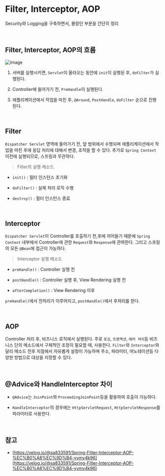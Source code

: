 # Filter, Interceptor, AOP

Security와 Logging을 구축하면서, 몰랐던 부분을 간단히 정리

<br>

## Filter, Interceptor, AOP의 흐름

![image](https://user-images.githubusercontent.com/23515771/104183949-115a8e00-5456-11eb-8950-ff550e8fb335.png)

1. 서버를 실행시키면, `Servlet`이 올라오는 동안에 `init`이 실행된 후, `doFilter`가 실행된다.

2. Controller에 들어가기 전, `PreHandle`이 실행된다.

3. 애플리케이션에서 작업을 마친 후, `@Around`, `PostHandle`, `doFilter` 순으로 진행된다.

<br>

## Filter

`Dispatcher Servlet` 영역에 들어가기 전, 앞 범위에서 수행되며 애플리케이션에서 작업을 마친 후에 응답 처리에 대해서 변경, 조작을 할 수 있다. 추가로 `Spring Context` 이전에 실행되므로, 스프링과 무관하다.

> Filter의 실행 메소드

- `init()` : 필터 인스턴스 초기화

- `doFilter()` : 실제 처리 로직 수행

- `destroy()` : 필터 인스턴스 종료

<br>

## Interceptor

`Dispatcher Servlet`이 Controller를 호출하기 전,후에 끼어들기 때문에 `Spring Context` 내부에서 Controller에 관한 `Request`와 `Response`에 관여한다. 그리고 스프링의 모든 `@Bean`에 접근이 가능하다.

> Interceptor 실행 메소드

- `preHandle()` : Controller 실행 전

- `postHandle()` : Controller 실행 후, View Rendering 실행 전

- `afterCompletion()` : View Rendering 이후

`preHandle()`에서 전처리가 이루어지고, `postHandle()`에서 후처리를 한다.

<br>

## AOP

Controller 처리 후, 비즈니스 로직에서 실행된다. 주로 `로깅`, `트랜잭션`, `에러 처리`등 비즈니스 단의 메소드에서 구체적인 조정이 필요할 때, 사용한다. `Filter`와 `Interceptor`와 달리 메소드 전후 지점에서 자유롭게 설정이 가능하며 주소, 파라미터, 어노테이션등 다양한 방법으로 대상을 지정할 수 있다.

<br>

## @Advice와 HandleInterceptor 차이

- `@Advice`는 `JoinPoint`와 `ProceedingJoinPoint`등을 활용하여 호출이 가능하다.

- `HandleInterceptor`의 경우에는 `HttpServletRequest`, `HttpServletResponse`를 파라미터로 사용한다.

<br>

## 참고

- [https://velog.io/@sa833591/Spring-Filter-Interceptor-AOP-%EC%B0%A8%EC%9D%B4-yvmv4k96](https://velog.io/@sa833591/Spring-Filter-Interceptor-AOP-%EC%B0%A8%EC%9D%B4-yvmv4k96)
